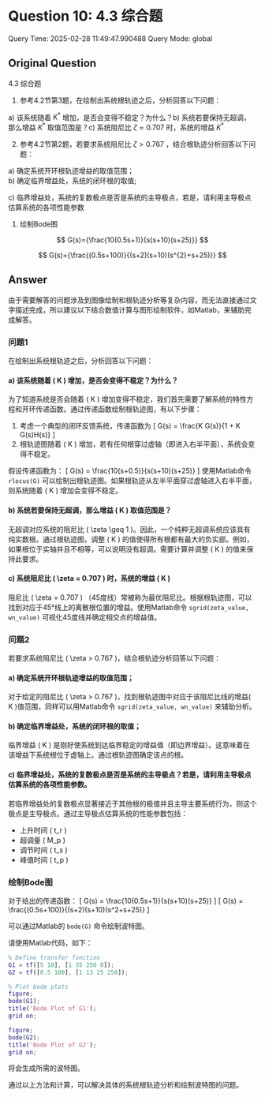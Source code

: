 # Question 10: 4.3 综合题

Query Time: 2025-02-28 11:49:47.990488
Query Mode: global

## Original Question
4.3 综合题  

1. 参考4.2节第3题，在绘制出系统根轨迹之后，分析回答以下问题：  

a) 该系统随着 $K^{*}$ 增加，是否会变得不稳定？为什么？b) 系统若要保持无超调，那么增益 $K^{*}$ 取值范围是？c) 系统阻尼比 $\zeta=0.707$ 时，系统的增益 $K^{*}$  

2. 参考4.2节第2题，若要求系统阻尼比 $\zeta>0.767$ ，结合根轨迹分析回答以下问题：  

a) 确定系统开环根轨迹增益的取值范围；  
b) 确定临界增益处，系统的闭环根的取值;  

c) 临界增益处，系统的复数极点是否是系统的主导极点，若是，请利用主导极点估算系统的各项性能参数  




1. 绘制Bode图  

$$
G(s)={\frac{10(0.5s+1)}{s(s+10)(s+25)}}
$$  

$$
G(s)={\frac{(0.5s+100)}{(s+2)(s+10)(s^{2}+s+25)}}
$$

## Answer
由于需要解答的问题涉及到图像绘制和根轨迹分析等复杂内容，而无法直接通过文字描述完成，所以建议以下结合数值计算与图形绘制软件，如Matlab，来辅助完成解答。

### 问题1

在绘制出系统根轨迹之后，分析回答以下问题：

#### a) 该系统随着 \( K \) 增加，是否会变得不稳定？为什么？
为了知道系统是否会随着 \( K \) 增加变得不稳定，我们首先需要了解系统的特性方程和开环传递函数。通过传递函数绘制根轨迹图，有以下步骤：

1. 考虑一个典型的闭环反馈系统，传递函数为
\[ G(s) = \frac{K G(s)}{1 + K G(s)H(s)} \]
2. 根轨迹图随着 \( K \) 增加，若有任何根穿过虚轴（即进入右半平面），系统会变得不稳定。

假设传递函数为：
\[ G(s) = \frac{10(s+0.5)}{s(s+10)(s+25)} \]
使用Matlab命令 `rlocus(G)` 可以绘制出根轨迹图。如果根轨迹从左半平面穿过虚轴进入右半平面，则系统随着 \( K \) 增加会变得不稳定。

#### b) 系统若要保持无超调，那么增益 \( K \) 取值范围是？
无超调对应系统的阻尼比 \( \zeta \geq 1 \)。因此，一个纯粹无超调系统应该具有纯实数根。通过根轨迹图，调整 \( K \) 的值使得所有根都有最大的负实部。例如，如果根位于实轴并且不相等，可以说明没有超调。需要计算并调整 \( K \) 的值来保持此要求。

#### c) 系统阻尼比 \( \zeta = 0.707 \) 时，系统的增益 \( K \)
阻尼比 \( \zeta = 0.707 \) （45度线）常被称为最优阻尼比。根据根轨迹图，可以找到对应于45°线上的离散根位置的增益。使用Matlab命令 `sgrid(zeta_value, wn_value)` 可视化45度线并确定相交点的增益值。

### 问题2

若要求系统阻尼比 \( \zeta > 0.767 \)，结合根轨迹分析回答以下问题：

#### a) 确定系统开环根轨迹增益的取值范围；
对于给定的阻尼比 \( \zeta > 0.767 \)，找到根轨迹图中对应于该阻尼比线的增益\( K \)值范围，同样可以用Matlab命令 `sgrid(zeta_value, wn_value)` 来辅助分析。

#### b) 确定临界增益处，系统的闭环根的取值；
临界增益 \( K \) 是刚好使系统到达临界稳定的增益值（即边界增益）。这意味着在该增益下系统根位于虚轴上。通过根轨迹图确定该点的根。

#### c) 临界增益处，系统的复数极点是否是系统的主导极点？若是，请利用主导极点估算系统的各项性能参数。
若临界增益处的复数极点显著接近于其他根的极值并且主导主要系统行为，则这个极点是主导极点。通过主导极点估算系统的性能参数包括：
- 上升时间 \( t_r \)
- 超调量 \( M_p \)
- 调节时间 \( t_s \)
- 峰值时间 \( t_p \)

### 绘制Bode图

对于给出的传递函数：
\[ G(s) = \frac{10(0.5s+1)}{s(s+10)(s+25)} \]
\[ G(s) = \frac{(0.5s+100)}{(s+2)(s+10)(s^2+s+25)} \]

可以通过Matlab的 `bode(G)` 命令绘制波特图。

请使用Matlab代码，如下：
```matlab
% Define transfer function
G1 = tf([5 10], [1 35 250 0]);
G2 = tf([0.5 100], [1 13 25 250]);

% Plot bode plots
figure;
bode(G1);
title('Bode Plot of G1');
grid on;

figure;
bode(G2);
title('Bode Plot of G2');
grid on;
```

将会生成所需的波特图。

通过以上方法和计算，可以解决具体的系统根轨迹分析和绘制波特图的问题。